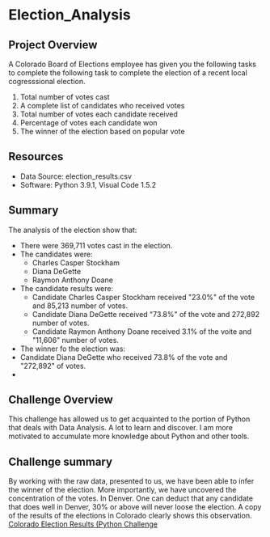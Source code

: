 # Election_Analysis

## Project Overview
A Colorado Board of Elections employee has given you the following tasks to complete the
following task to complete the election of a recent local cogresssional election.
1. Total number of votes cast
2. A complete list of candidates who received votes
3. Total number of votes each candidate received
4. Percentage of votes each candidate won
5. The winner of the election based on popular vote

## Resources
- Data Source: election_results.csv
- Software: Python 3.9.1, Visual Code 1.5.2

## Summary
The analysis of the election show that:
- There were 369,711 votes cast in the election.
- The candidates were:
  - Charles Casper Stockham
  - Diana DeGette
  - Raymon Anthony Doane
- The candidate results were:
  - Candidate Charles Casper Stockham received "23.0%" of the vote and 85,213 number of votes.
  - Candidate Diana DeGette received "73.8%" of the vote and 272,892 number of votes.
  - Candidate Raymon Anthony Doane received 3.1% of the voite and "11,606" number of votes.
 - The winner fo the election was:
  - Candidate Diana DeGette who received 73.8% of the vote and "272,892" of votes.
  - 
##  Challenge Overview
This challenge has allowed us to get acquainted to the portion of Python that deals with Data Analysis.
A lot to learn and discover. I am more motivated to accumulate more knowledge about Python and other tools.

##  Challenge summary
By working with the raw data, presented to us, we have been able to infer the winner of the election. More importantly,
we have uncovered the concentration of the votes. In Denver. One can deduct that any candidate that does well in Denver, 30% or above
will never loose the election.
A copy of the results of the elections in Colorado clearly shows this observation. [Colorado Election Results (Python Challenge]([election_results.txt](https://github.com/RichardYDepestre/Election_Analysis/files/6072260/election_results.txt)
)
